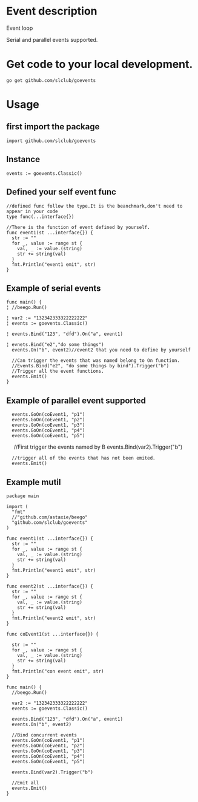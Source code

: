 <link rel="stylesheet" href="markdown.css">

# Event description

Event loop

Serial and parallel events supported.

# Get code to your local development.

    go get github.com/slclub/goevents

# Usage


## first import the package
  
    import github.com/slclub/goevents
  
## Instance
  
    events := goevents.Classic()


## Defined your self event func


    //defined func follow the type.It is the beanchmark,don't need to appear in your code
    type func(...interface{})

    //There is the function of event defined by yourself. 
    func event1(st ...interface{}) {
      str := ""
      for _, value := range st {
        val, _ := value.(string)
        str += string(val)
      }
      fmt.Println("event1 emit", str)
    }
    
    
## Example of serial events

    func main() {
    ¦ //beego.Run()

    ¦ var2 := "132342333322222222"
    ¦ events := goevents.Classic()

    ¦ events.Bind("123", "dfd").On("a", event1)

    ¦ evnets.Bind("e2","do some things")
      events.On("b", event2)//event2 that you need to define by yourself

      //Can trigger the events that was named belong to On function.
      //Events.Bind("e2", "do some things by bind").Trigger("b")
      //Trigger all the event functions.
      events.Emit()
    }
    
## Example of parallel event supported

      events.GoOn(coEvent1, "p1")
      events.GoOn(coEvent1, "p2")
      events.GoOn(coEvent1, "p3")
      events.GoOn(coEvent1, "p4")
      events.GoOn(coEvent1, "p5")

      //First trigger the events named by B
      events.Bind(var2).Trigger("b")

      //trigger all of the events that has not been emited.
      events.Emit()

## Example mutil

    package main

    import (
      "fmt"
      //"github.com/astaxie/beego"
      "github.com/slclub/goevents"
    )

    func event1(st ...interface{}) {
      str := ""
      for _, value := range st {
        val, _ := value.(string)
        str += string(val)
      }
      fmt.Println("event1 emit", str)
    }

    func event2(st ...interface{}) {
      str := ""
      for _, value := range st {
        val, _ := value.(string)
        str += string(val)
      }
      fmt.Println("event2 emit", str)
    }

    func coEvent1(st ...interface{}) {

      str := ""
      for _, value := range st {
        val, _ := value.(string)
        str += string(val)
      }
      fmt.Println("con event emit", str)
    }

    func main() {
      //beego.Run()

      var2 := "132342333322222222"
      events := goevents.Classic()

      events.Bind("123", "dfd").On("a", event1)
      events.On("b", event2)

      //Bind concurrent events
      events.GoOn(coEvent1, "p1")
      events.GoOn(coEvent1, "p2")
      events.GoOn(coEvent1, "p3")
      events.GoOn(coEvent1, "p4")
      events.GoOn(coEvent1, "p5")

      events.Bind(var2).Trigger("b")

      //Emit all
      events.Emit()
    }
